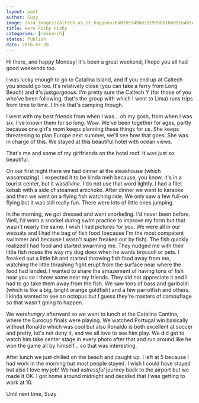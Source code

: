 ```yaml
---
layout: post
author: Suzy
image: /old_images/caltech_as_it_happens/6a0105349b8251970b01bb091e4b5c970d.jpg
title: Here Fishy Fishy 
categories: [research]
status: Publish
date: 2016-07-28
---
```


Hi there, and happy Monday!
It's been a great weekend, I hope you all had good weekends too.

I was lucky enough to go to Catalina Island, and if you end up at Caltech you should go too. It's relatively close (you can take a ferry from Long Beach) and it's just*gorgeous*. I'm pretty sure the Caltech Y (for those of you who've been following, that's the group with which I went to Lima) runs trips from time to time. I think that's camping though.

I went with my best friends from when I was... oh my gosh, from when I was six. I've known them for so long. Wow. We've been together for ages, partly because one girl's mom keeps planning these things for us. She keeps threatening to plan Europe next summer, we'll see how that goes. She was in charge of this. We stayed at this beautiful hotel with ocean views.

That's me and some of my girlfriends on the hotel roof. It was just so beautiful.

On our first night there we had dinner at the steakhouse (which was*amazing*). I expected it to be kinda meh because, you know, it's in a tourist center, but it was*divine*. I do not use that word lightly. I had a filet kebab with a side of steamed artichoke. After dinner we went to karaoke and then we went on a flying fish watching ride. We only saw a few full-on flying but it was still really fun. There were lots of little ones jumping.

In the morning, we got dressed and went snorkeling. I'd never been before. Well, I'd worn a snorkel during swim practice to improve my form but that wasn't nearly the same. I wish I had pictures for you. We were all in our wetsuits and I had the bag of fish food (because I'm the most competent swimmer and because I wasn't super freaked out by fish). The fish quickly realized I had food and started swarming me. They nudged me with their little fish noses the way my dog does when he wants broccoli or pets. I freaked out a little bit and started throwing fish food away from me, watching the little thrashing fight erupt from the surface near where the food had landed. I wanted to share the amazement of having tons of fish near you so I threw some near my friends. They did not appreciate it and I had to go take them away from the fish. We saw tons of bass and garibaldi (which is like a big, bright orange goldfish) and a few parrotfish and others. I kinda wanted to see an octopus but I guess they're masters of camouflage so that wasn't going to happen.

We were*hungry* afterward so we went to lunch at the Catalina Cantina, where the Eurocup finals were playing. We watched Portugal win basically without Ronaldo which was cool but also Ronaldo is both excellent at soccer and pretty, let's not deny it, and we all love to see him play. We did get to watch him take center stage in every photo after that and run around like he won the game all by himself... so that was interesting.

After lunch we just chilled on the beach and caught up. I left at 5 because I had work in the morning but most people stayed. I wish I could have stayed but also I love my job! We had a*stressful* journey back to the airport but we made it OK. I got home around midnight and decided that I was getting to work at 10.

Until next time,
Suzy
